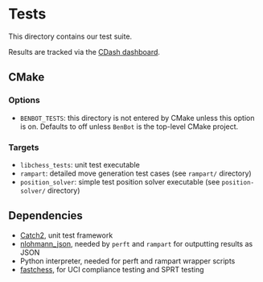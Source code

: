 # Tests

This directory contains our test suite.

Results are tracked via the [CDash dashboard](https://my.cdash.org/index.php?project=ben-bot).

## CMake

### Options

* `BENBOT_TESTS`: this directory is not entered by CMake unless this option is on. Defaults to off unless `BenBot` is the top-level CMake project.

### Targets

* `libchess_tests`: unit test executable
* `rampart`: detailed move generation test cases (see `rampart/` directory)
* `position_solver`: simple test position solver executable (see `position-solver/` directory)

## Dependencies

* [Catch2](https://github.com/catchorg/Catch2), unit test framework
* [nlohmann_json](https://json.nlohmann.me/), needed by `perft` and `rampart` for outputting results as JSON
* Python interpreter, needed for perft and rampart wrapper scripts
* [fastchess](https://github.com/Disservin/fastchess), for UCI compliance testing and SPRT testing

